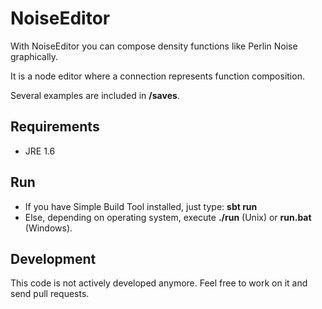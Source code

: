 # NoiseEditor

With NoiseEditor you can compose density functions like Perlin Noise graphically.

It is a node editor where a connection represents function composition.

Several examples are included in **/saves**.

## Requirements
* JRE 1.6

## Run
* If you have Simple Build Tool installed, just type: **sbt run**
* Else, depending on operating system, execute **./run** (Unix) or **run.bat** (Windows).

## Development
This code is not actively developed anymore. Feel free to work on it and send pull requests.